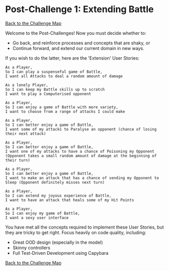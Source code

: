 # Post-Challenge 1: Extending Battle

[Back to the Challenge Map](../README.md)

Welcome to the Post-Challenges! Now you must decide whether to:

- Go back, and reinforce processes and concepts that are shaky, or
- Continue forward, and extend our current domain in new ways.

If you wish to do the latter, here are the 'Extension' User Stories:

```
As a Player,
So I can play a suspenseful game of Battle,
I want all Attacks to deal a random amount of damage

As a lonely Player,
So I can keep my Battle skills up to scratch
I want to play a Computerised opponent

As a Player,
So I can enjoy a game of Battle with more variety,
I want to choose from a range of attacks I could make

As a Player,
So I can better enjoy a game of Battle,
I want some of my attacks to Paralyse an opponent (chance of losing their next attack)

As a Player,
So I can better enjoy a game of Battle,
I want one of my attacks to have a chance of Poisoning my Opponent (Opponent takes a small random amount of damage at the beginning of their turn)

As a Player,
So I can better enjoy a game of Battle,
I want to make an attack that has a chance of sending my Opponent to Sleep (Opponent definitely misses next turn)

As a Player,
So I can extend my joyous experience of Battle,
I want to have an attack that heals some of my Hit Points

As a Player,
So I can enjoy my game of Battle,
I want a sexy user interface
```

You have met all the concepts required to implement these User Stories, but they are tricky to get right. Focus heavily on code quality, including:

- Great OOD design (especially in the model)
- Skinny controllers
- Full Test-Driven Development using Capybara

[Back to the Challenge Map](../README.md)



